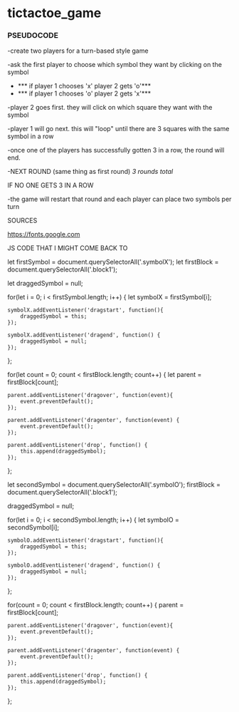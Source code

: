 # tictactoe_game

### PSEUDOCODE 

-create two players for a turn-based style game

-ask the first player to choose which symbol they want by clicking on the symbol
- *** if player 1 chooses 'x' player 2 gets 'o'***
- *** if player 1 chooses 'o' player 2 gets 'x'***

-player 2 goes first. they will click on which square they want with the symbol

-player 1 will go next. this will "loop" until there are 3 squares with the same symbol in a row

-once one of the players has successfully gotten 3 in a row, the round will end. 

-NEXT ROUND (same thing as first round) *3 rounds total*


IF NO ONE GETS 3 IN A ROW

-the game will restart that round and each player can place two symbols per turn



SOURCES

https://fonts.google.com






JS CODE THAT I MIGHT COME BACK TO 

let firstSymbol = document.querySelectorAll('.symbolX');
let firstBlock = document.querySelectorAll('.block1');

let draggedSymbol = null;

for(let i = 0; i < firstSymbol.length; i++) {
    let symbolX = firstSymbol[i];

    symbolX.addEventListener('dragstart', function(){
        draggedSymbol = this;
    });

    symbolX.addEventListener('dragend', function() {
        draggedSymbol = null;
    });
};

for(let count = 0; count < firstBlock.length; count++) 
{
    let parent = firstBlock[count];

    parent.addEventListener('dragover', function(event){
        event.preventDefault();
    });

    parent.addEventListener('dragenter', function(event) {
        event.preventDefault();
    });

    parent.addEventListener('drop', function() {
        this.append(draggedSymbol);
    });
};

let secondSymbol = document.querySelectorAll('.symbolO');
 firstBlock = document.querySelectorAll('.block1');

draggedSymbol = null;

for(let i = 0; i < secondSymbol.length; i++) {
    let symbolO = secondSymbol[i];

    symbolO.addEventListener('dragstart', function(){
        draggedSymbol = this;
    });

    symbolO.addEventListener('dragend', function() {
        draggedSymbol = null;
    });
};

for(count = 0; count < firstBlock.length; count++) 
{
    parent = firstBlock[count];

    parent.addEventListener('dragover', function(event){
        event.preventDefault();
    });

    parent.addEventListener('dragenter', function(event) {
        event.preventDefault();
    });

    parent.addEventListener('drop', function() {
        this.append(draggedSymbol);
    });
};